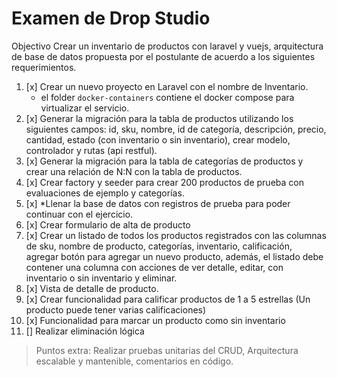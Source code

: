 # Examen de Drop Studio
Objectivo
Crear un inventario de productos con laravel y vuejs, arquitectura de base de datos propuesta
por el postulante de acuerdo a los siguientes requerimientos.

1. [x] Crear un nuevo proyecto en Laravel con el nombre de Inventario.
    * el folder `docker-containers` contiene el docker compose para virtualizar el servicio.
2. [x] Generar la migración para la tabla de productos utilizando los siguientes campos: id, sku, nombre, id de categoría, descripción, precio, cantidad, estado (con inventario o sin inventario), crear modelo, controlador y rutas (api restful).
3. [x] Generar la migración para la tabla de categorías de productos y crear una relación de N:N con la tabla de productos.
4. [x] Crear factory y seeder para crear 200 productos de prueba con evaluaciones de ejemplo y categorías.
5. [x] *Llenar la base de datos con registros de prueba para poder continuar con el ejercicio.
6. [x] Crear formulario de alta de producto
7. [x] Crear un listado de todos los productos registrados con las columnas de sku, nombre de producto, categorías, inventario, calificación, agregar botón para agregar un nuevo producto, además, el listado debe contener una columna con acciones de ver detalle, editar, con inventario o sin inventario y eliminar.
8. [x] Vista de detalle de producto.
9. [x] Crear funcionalidad para calificar productos de 1 a 5 estrellas (Un producto puede tener varias calificaciones)
10. [x]  Funcionalidad para marcar un producto como sin inventario
11. []  Realizar eliminación lógica

> Puntos extra: Realizar pruebas unitarias del CRUD, Arquitectura escalable y mantenible, comentarios en código.
